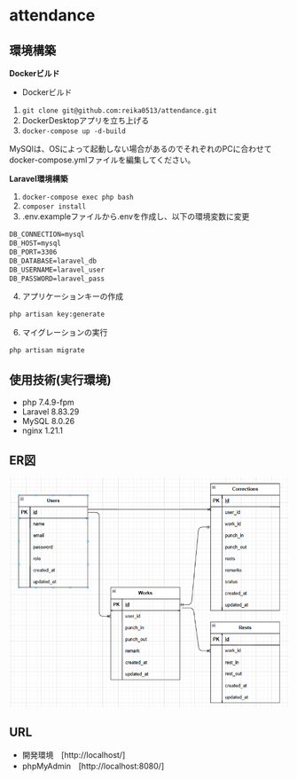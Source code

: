 # attendance

## 環境構築
**Dockerビルド**
* Dockerビルド
1. `git clone git@github.com:reika0513/attendance.git`
2. DockerDesktopアプリを立ち上げる
3. `docker-compose up -d-build`

MySQlは、OSによって起動しない場合があるのでそれぞれのPCに合わせてdocker-compose.ymlファイルを編集してください。

**Laravel環境構築**
1. `docker-compose exec php bash`
2. `composer install`
3. .env.exampleファイルから.envを作成し、以下の環境変数に変更

``` text
DB_CONNECTION=mysql
DB_HOST=mysql
DB_PORT=3306
DB_DATABASE=laravel_db
DB_USERNAME=laravel_user
DB_PASSWORD=laravel_pass
```
4. アプリケーションキーの作成
``` bash
php artisan key:generate
```

6. マイグレーションの実行
``` bash
php artisan migrate
```

## 使用技術(実行環境)
* php 7.4.9-fpm
* Laravel 8.83.29
* MySQL 8.0.26
* nginx 1.21.1

## ER図
![alt](attendance.png)

## URL
* 開発環境　[http://localhost/]
* phpMyAdmin　[http://localhost:8080/]